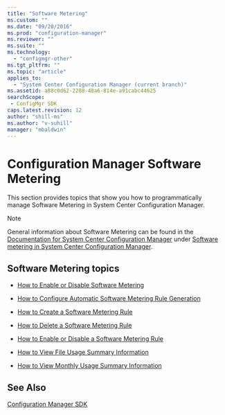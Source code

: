 ```yaml
---
title: "Software Metering"
ms.custom: ""
ms.date: "09/20/2016"
ms.prod: "configuration-manager"
ms.reviewer: ""
ms.suite: ""
ms.technology:
  - "configmgr-other"
ms.tgt_pltfrm: ""
ms.topic: "article"
applies_to:
  - "System Center Configuration Manager (current branch)"
ms.assetid: a88c0d62-2288-48a6-814e-a91cabc44625searchScope: - ConfigMgr SDK
caps.latest.revision: 12
author: "shill-ms"
ms.author: "v-suhill"
manager: "mbaldwin"
---
```

# Configuration Manager Software Metering
This section provides topics that show you how to programmatically manage Software Metering in System Center Configuration Manager.  

> [!NOTE]
>  General information about Software Metering can be found in the [Documentation for System Center Configuration Manager](https://technet.microsoft.com/en-us/library/mt346023.aspx) under [Software metering in System Center Configuration Manager](https://technet.microsoft.com/en-us/library/mt629330.aspx).  

## Software Metering topics  

-   [How to Enable or Disable Software Metering](../../develop/apps/how-to-enable-or-disable-software-metering.md)  

-   [How to Configure Automatic Software Metering Rule Generation](../../develop/apps/how-to-configure-automatic-software-metering-rule-generation.md)  

-   [How to Create a Software Metering Rule](../../develop/apps/how-to-create-a-software-metering-rule.md)  

-   [How to Delete a Software Metering Rule](../../develop/apps/how-to-delete-a-software-metering-rule.md)  

-   [How to Enable or Disable a Software Metering Rule](../../develop/apps/how-to-enable-or-disable-a-software-metering-rule.md)  

-   [How to View File Usage Summary Information](../../develop/apps/how-to-view-file-usage-summary-information.md)  

-   [How to View Monthly Usage Summary Information](../../develop/apps/how-to-view-monthly-usage-summary-information.md)  

## See Also  
 [Configuration Manager SDK](../../develop/core/misc/system-center-configuration-manager-sdk.md)
